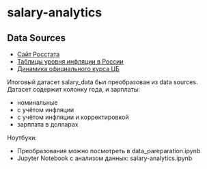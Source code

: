 # salary-analytics

## Data Sources
* [Сайт Росстата](https://rosstat.gov.ru/)
* [Таблицы уровня инфляции в России](https://уровень-инфляции.рф/)
* [Динамика официального курса ЦБ](https://cbr.ru/currency_base/dynamics/?UniDbQuery.Posted=True)

Итоговый датасет salary_data был преобразован из data sources. Датасет содержит колонку года, и зарплаты: 
* номинальные
* с учётом инфляции
* с учётом инфляции и корректировкой
* зарплата в долларах

Ноутбуки:
* Преобразования можно посмотреть в data_pareparation.ipynb
* Jupyter Notebook с анализом данных: salary-analytics.ipynb
